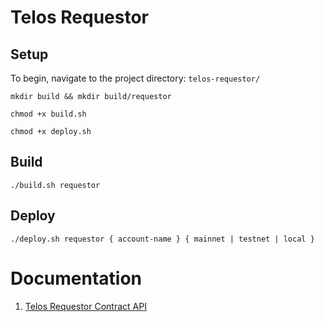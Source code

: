 # Telos Requestor

## Setup

To begin, navigate to the project directory: `telos-requestor/`

    mkdir build && mkdir build/requestor

    chmod +x build.sh

    chmod +x deploy.sh

## Build

    ./build.sh requestor

## Deploy

    ./deploy.sh requestor { account-name } { mainnet | testnet | local }

# Documentation

1. [Telos Requestor Contract API](docs/ContractAPI.md)

